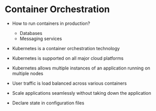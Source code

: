# Container Orchestration

- How to run containers in production?
    - Databases
    - Messaging services

- Kubernetes is a container orchestration technology
- Kubernetes is supported on all major cloud platforms
- Kubernetes allows multiple instances of an application running on multiple nodes
- User traffic is load balanced across various containers
- Scale applications seamlessly without taking down the application
- Declare state in configuration files
